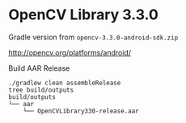 # OpenCV Library 3.3.0 

Gradle version from `opencv-3.3.0-android-sdk.zip`

http://opencv.org/platforms/android/

Build AAR Release

```
./gradlew clean assembleRelease
tree build/outputs
build/outputs
└── aar
    └── OpenCVLibrary330-release.aar
```

